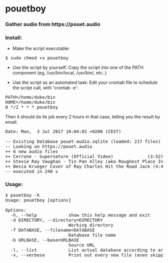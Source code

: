 # pouetboy
<h3>Gather audio from https://pouet.audio</h3>

<h3>Install:</h3>

+ Make the script executable:
<pre>
$ sudo chmod +x pouetboy
</pre>

+ Use the script by yourself:
Copy the script into one of the PATH component (eg, /usr/bin/local, /usr/bin/, etc..)

+ Use the script as an automated task:
Edit your crontab file to schedule the script call, with 'crontab -e':
<pre>
PATH=/home/duke/bin
HOME=/home/duke/bin
0 */2 * * * pouetboy
</pre>
        
Then it should do its job every 2 hours in that case, telling you the result by email:
<pre>
Date: Mon,  3 Jul 2017 10:04:02 +0200 (CEST)

-- Existing Database pouet-audio.sqlite (loaded: 217 files)
-- Looking on https://pouet.audio
++ 6 new audio files
++ Cerrone - Supernature (Official Video)             (3:52) @ https://m.youtube.com/watch?v=QgGK4qBTwpw 
++ Stevie Ray Vaughan - Tin Pan Alley (aka Roughest Place In Town) - Live At Montreux85 (13:07) @ https://www.youtube.com/watch?v=RfhLbmUGKb8&list=WL&index=1 
++ Becca Krueger Cover of Ray Charles Hit the Road Jack (4:40) @ https://www.youtube.com/watch?v=OfUDsHtSv88 
-- executed in 240 s
</pre>
        
<h3>Usage:</h3>

<pre>
$ pouetboy -h
Usage: pouetboy [options]

Options:
  -h, --help            show this help message and exit
  -d DIRECTORY, --directory=DIRECTORY
                        Working directory
  -f DATABASE, --filename=DATABASE
                        Database file name
  -b URLBASE, --base=URLBASE
                        Source URL
  -l, --list            List actual database according to arguments
  -v, --verbose         Print out every new file (even skipped ones)
</pre>
